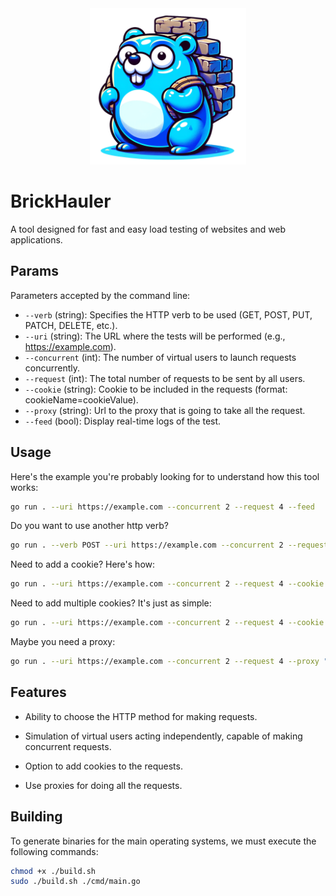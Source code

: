 <div align="center">
<img title="Brick Hauler" width="250" alt="Brick Hauler Gopher" src="./assets/brikhaulergoper.png">
</div>

# BrickHauler

A tool designed for fast and easy load testing of websites and web applications.

## Params

Parameters accepted by the command line:

- `--verb` (string): Specifies the HTTP verb to be used (GET, POST, PUT, PATCH, DELETE, etc.).
- `--uri` (string): The URL where the tests will be performed (e.g., <https://example.com>).
- `--concurrent` (int): The number of virtual users to launch requests concurrently.
- `--request` (int): The total number of requests to be sent by all users.
- `--cookie` (string): Cookie to be included in the requests (format: cookieName=cookieValue).
- `--proxy` (string): Url to the proxy that is going to take all the request.
- `--feed` (bool): Display real-time logs of the test.

## Usage

Here's the example you're probably looking for to understand how this tool works:

```bash
go run . --uri https://example.com --concurrent 2 --request 4 --feed
```

Do you want to use another http verb?

```bash
go run . --verb POST --uri https://example.com --concurrent 2 --request 4 --feed
```

Need to add a cookie? Here's how:

```bash
go run . --uri https://example.com --concurrent 2 --request 4 --cookie "foo=bar" --feed
```

Need to add multiple cookies? It's just as simple:

```bash
go run . --uri https://example.com --concurrent 2 --request 4 --cookie "foo=bar" --cookie "root=toor" --feed
```

Maybe you need a proxy:

```bash
go run . --uri https://example.com --concurrent 2 --request 4 --proxy "http://43.123.54.1:8080/" --feed
```

## Features

- Ability to choose the HTTP method for making requests.

- Simulation of virtual users acting independently, capable of making concurrent requests.

- Option to add cookies to the requests.

- Use proxies for doing all the requests.

## Building

To generate binaries for the main operating systems, we must execute the following commands:

```bash
chmod +x ./build.sh
sudo ./build.sh ./cmd/main.go
```
